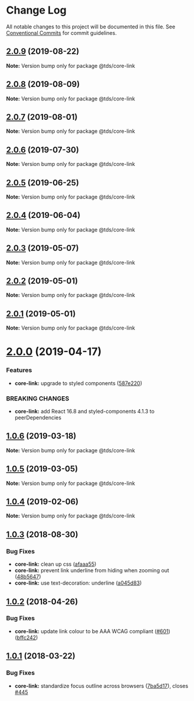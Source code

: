 # Change Log

All notable changes to this project will be documented in this file.
See [Conventional Commits](https://conventionalcommits.org) for commit guidelines.

## [2.0.9](https://github.com/telusdigital/tds/compare/@tds/core-link@2.0.8...@tds/core-link@2.0.9) (2019-08-22)

**Note:** Version bump only for package @tds/core-link





## [2.0.8](https://github.com/telusdigital/tds/compare/@tds/core-link@2.0.7...@tds/core-link@2.0.8) (2019-08-09)

**Note:** Version bump only for package @tds/core-link





## [2.0.7](https://github.com/telusdigital/tds/compare/@tds/core-link@2.0.6...@tds/core-link@2.0.7) (2019-08-01)

**Note:** Version bump only for package @tds/core-link





## [2.0.6](https://github.com/telusdigital/tds/compare/@tds/core-link@2.0.5...@tds/core-link@2.0.6) (2019-07-30)

**Note:** Version bump only for package @tds/core-link





## [2.0.5](https://github.com/telusdigital/tds/compare/@tds/core-link@2.0.4...@tds/core-link@2.0.5) (2019-06-25)

**Note:** Version bump only for package @tds/core-link





## [2.0.4](https://github.com/telusdigital/tds/compare/@tds/core-link@2.0.3...@tds/core-link@2.0.4) (2019-06-04)

**Note:** Version bump only for package @tds/core-link

## [2.0.3](https://github.com/telusdigital/tds/compare/@tds/core-link@2.0.2...@tds/core-link@2.0.3) (2019-05-07)

**Note:** Version bump only for package @tds/core-link

## [2.0.2](https://github.com/telusdigital/tds/compare/@tds/core-link@2.0.1...@tds/core-link@2.0.2) (2019-05-01)

**Note:** Version bump only for package @tds/core-link

## [2.0.1](https://github.com/telusdigital/tds/compare/@tds/core-link@2.0.0...@tds/core-link@2.0.1) (2019-05-01)

**Note:** Version bump only for package @tds/core-link

# [2.0.0](https://github.com/telusdigital/tds/compare/@tds/core-link@1.0.6...@tds/core-link@2.0.0) (2019-04-17)

### Features

- **core-link:** upgrade to styled components ([587e220](https://github.com/telusdigital/tds/commit/587e220))

### BREAKING CHANGES

- **core-link:** add React 16.8 and styled-components 4.1.3 to peerDependencies

## [1.0.6](https://github.com/telusdigital/tds/compare/@tds/core-link@1.0.5...@tds/core-link@1.0.6) (2019-03-18)

**Note:** Version bump only for package @tds/core-link

## [1.0.5](https://github.com/telusdigital/tds/compare/@tds/core-link@1.0.4...@tds/core-link@1.0.5) (2019-03-05)

**Note:** Version bump only for package @tds/core-link

## [1.0.4](https://github.com/telusdigital/tds/compare/@tds/core-link@1.0.3...@tds/core-link@1.0.4) (2019-02-06)

**Note:** Version bump only for package @tds/core-link

<a name="1.0.3"></a>

## [1.0.3](https://github.com/telusdigital/tds/compare/@tds/core-link@1.0.2...@tds/core-link@1.0.3) (2018-08-30)

### Bug Fixes

- **core-link:** clean up css ([afaaa55](https://github.com/telusdigital/tds/commit/afaaa55))
- **core-link:** prevent link underline from hiding when zooming out ([48b5647](https://github.com/telusdigital/tds/commit/48b5647))
- **core-link:** use text-decoration: underline ([a045d83](https://github.com/telusdigital/tds/commit/a045d83))

<a name="1.0.2"></a>

## [1.0.2](https://github.com/telusdigital/tds/compare/@tds/core-link@1.0.1...@tds/core-link@1.0.2) (2018-04-26)

### Bug Fixes

- **core-link:** update link colour to be AAA WCAG compliant ([#601](https://github.com/telusdigital/tds/issues/601)) ([bffc242](https://github.com/telusdigital/tds/commit/bffc242))

<a name="1.0.1"></a>

## [1.0.1](https://github.com/telusdigital/tds/compare/@tds/core-link@1.0.0...@tds/core-link@1.0.1) (2018-03-22)

### Bug Fixes

- **core-link:** standardize focus outline across browsers ([7ba5d17](https://github.com/telusdigital/tds/commit/7ba5d17)), closes [#445](https://github.com/telusdigital/tds/issues/445)
